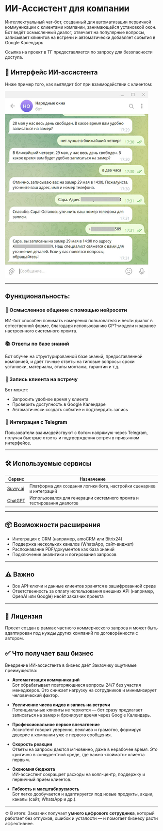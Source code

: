 # ИИ-Ассистент для компании
Интеллектуальный чат-бот, созданный для автоматизации первичной коммуникации с клиентами компании, занимающейся установкой окон. Бот ведёт осмысленный диалог, отвечает на популярные вопросы, записывает клиентов на встречи и автоматически добавляет события в Google Календарь.

Ссылка на проект в ТГ предоставляется по запросу для безопасности доступа.

## 💬 Интерфейс ИИ-ассистента

Ниже пример того, как выглядит бот при взаимодействии с клиентом:

![Интерфейс бота](Pic%20interface.jpg)

---

## Функциональность:

### 🤖 Осмысленное общение с помощью нейросети
ИИ-бот способен понимать намерения пользователя и вести диалог в естественной форме, благодаря использованию GPT-модели и заранее настроенного системного промта.

### 📚 Ответы по базе знаний
Бот обучен на структурированной базе знаний, предоставленной компанией, и даёт точные ответы на типовые вопросы: сроки установки, материалы, этапы монтажа, гарантии и т.д.

### 📅 Запись клиента на встречу
Бот может:
- Запросить удобное время у клиента
- Проверить доступность в Google Календаре
- Автоматически создать событие и подтвердить запись

### 💬 Интеграция с Telegram
Пользователи взаимодействуют с ботом напрямую через Telegram, получая быстрые ответы и подтверждения встреч в привычном интерфейсе.

---

## 🛠 Используемые сервисы

| Сервис | Назначение |
|--------|------------|
| [Suvvy.ai](https://app.suvvy.ai/) | Платформа для создания логики бота, настройки сценариев и интеграций |
| [ChatGPT](https://chatgpt.com) | Использовался для генерации системного промта и тестирования диалогов |

---

## 📦 Возможности расширения

- Интеграция с CRM (например, amoCRM или Bitrix24)
- Поддержка нескольких каналов (WhatsApp, сайт-виджет)
- Распознавание PDF/документов как база знаний
- Подключение аналитики и логирования запросов

---

## ⚠️ Важно

- Все API-ключи и данные клиентов хранятся в зашифрованной среде
- Ответственность за оплату использования внешних API (например, OpenAI или Google) несёт заказчик проекта

---

## 📄 Лицензия

Проект создан в рамках частного коммерческого запроса и может быть адаптирован под нужды других компаний по договорённости с автором.

## ✅ Что получает ваш бизнес

Внедрение ИИ-ассистента в бизнес даёт Заказчику ощутимые преимущества:

- **Автоматизация коммуникаций**  
  Бот обрабатывает повторяющиеся вопросы 24/7 без участия менеджеров. Это снижает нагрузку на сотрудников и минимизирует человеческий фактор.

- **Увеличение числа лидов и запись на встречи**  
  Потенциальные клиенты не теряются — бот сразу предлагает записаться на замер и бронирует время через Google Календарь.

- **Профессиональное первое впечатление**  
  Ассистент говорит уверенно, вежливо и грамотно, формируя доверие к компании уже с первого сообщения.

- **Скорость реакции**  
  Ответы на запросы даются мгновенно, даже в нерабочее время. Это критично в конкурентной среде, где важно «поймать» клиента первым.

- **Экономия бюджета**  
  ИИ-ассистент сокращает расходы на колл-центр, поддержку и первичный приём клиентов.

- **Гибкость и масштабируемость**  
  Бот легко дообучается и адаптируется под новые продукты, акции, каналы (сайт, WhatsApp и др.).

---

⚙️ В итоге: Заказчик получает **умного цифрового сотрудника**, который работает без отпусков, ошибок и усталости — и помогает бизнесу расти эффективнее.

